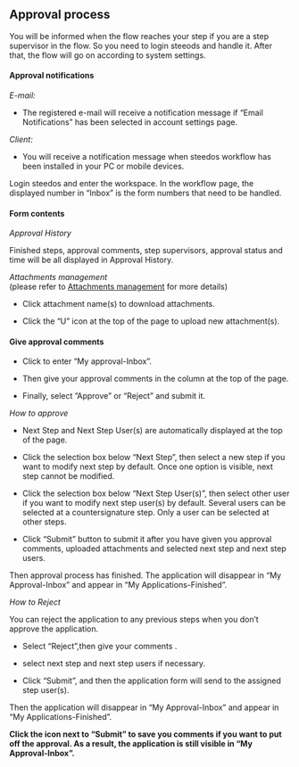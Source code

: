 
## Approval process

You will be informed when the flow reaches your step if you are a step supervisor in the flow. So you need to login steeods and handle it. After that, the flow will go on according to system settings.

#### Approval notifications

*E-mail:*

- The registered e-mail will receive a notification message if “Email Notifications” has been selected in account settings page.

*Client:*

- You will receive a notification message when steedos workflow has been installed in your PC or mobile devices.

Login steedos and enter the workspace. In the workflow page, the displayed number in “Inbox” is the form numbers that need to be handled.

#### Form contents

*Approval History*

Finished steps, approval comments, step supervisors, approval status and time will be all displayed in Approval History.

*Attachments management*     
(please refer to [Attachments management](instance_attachment.md) for more details)


- Click attachment name(s) to download attachments.
 
- Click the “U” icon at the top of the page to upload new attachment(s).

#### Give approval comments

- Click to enter “My approval-Inbox”.

- Then give your approval comments in the column at the top of the page.

- Finally, select ”Approve” or “Reject” and submit it.

 *How to approve*

- Next Step and Next Step User(s) are automatically displayed at the top of the page.

- Click the selection box below “Next Step”, then select a new step if you want to modify next step by default. Once one option is visible, next step cannot be modified.

- Click the selection box below “Next Step User(s)”, then select other user if you want to modify next step user(s) by default. Several users can be selected at a countersignature step. Only a user can be selected at other steps.

- Click “Submit” button to submit it after you have given you approval comments, uploaded attachments and selected next step and next step users.
 
Then approval process has finished. The application will disappear in “My Approval-Inbox” and appear in “My Applications-Finished”.
 
*How to Reject* 

 You can reject the application to any previous steps when you don’t approve the application.
 
 - Select “Reject”,then give your comments .
 
 - select next step and next step users if necessary.
 
 - Click “Submit”, and then the application form will send to the assigned step user(s).
 
 Then the application will disappear in “My Approval-Inbox” and appear in “My Applications-Finished”.

 
**Click the icon next to “Submit” to save you comments if you want to put off the approval. As a result, the application is still visible in “My Approval-Inbox”.**


